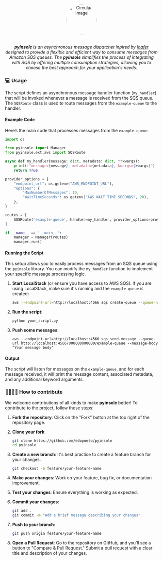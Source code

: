 
<!DOCTYPE html>
<html lang="en">
<head>
    <meta charset="UTF-8">
    <meta name="viewport" content="width=device-width, initial-scale=1.0">
    <title>Circular Image</title>
    <style>
        .circular-ico {
            width: 100px;       /* Set a width */
            height: 100px;      /* Set a height */
            border-radius: 50%; /* Make it circular */
            overflow: hidden;   /* Hide overflow to ensure circular appearance */
        }
    </style>
</head>
<body>
    <div align="center">
        <img src="img/pyinsole-img.ico" alt="Circular Image" class="circular-ico">
    </div>
</body>
</html>

<br>
<p align="center">
  <em><b>pyinsole</b> is an asynchronous message dispatcher inpired by <a href="https://github.com/georgeyk/loafer">loafer</a> designed to provide a flexible and efficient way to consume messages from Amazon SQS queues. The <b>pyinsole</b> simplifies the process of integrating with SQS by offering multiple consumption strategies, allowing you to choose the best approach for your application's needs.</em>
</p>


### 💻 Usage

The script defines an asynchronous message handler function (`my_handler`) that will be invoked whenever a message is received from the SQS queue. The `SQSRoute` class is used to route messages from the `example-queue` to the handler.

#### Example Code

Here’s the main code that processes messages from the `example-queue`:

```python
import os

from pyinsole import Manager
from pyinsole.ext.aws import SQSRoute

async def my_handler(message: dict, metadata: dict, **kwargs):
    print(f"message={message}, metadata={metadata}, kwargs={kwargs}")
    return True

provider_options = {
    "endpoint_url": os.getenv("AWS_ENDPOINT_URL"),
    "options": {
        "MaxNumberOfMessages": 10,
        "WaitTimeSeconds": os.getenv("AWS_WAIT_TIME_SECONDS", 20),
    },
}

routes = [
    SQSRoute('example-queue', handler=my_handler, provider_options=provider_options),
]

if __name__ == '__main__':
    manager = Manager(routes)
    manager.run()
```

#### Running the Script

This setup allows you to easily process messages from an SQS queue using the `pyinsole` library. You can modify the `my_handler` function to implement your specific message processing logic.

1. **Start LocalStack** (or ensure you have access to AWS SQS). If you are using LocalStack, make sure it's running and the `example-queue` is created:
    ```bash
    aws --endpoint-url=http://localhost:4566 sqs create-queue --queue-name example-queue
    ```

2. **Run the script**:
   ```bash
   python your_script.py
   ```

3. **Push some messages**:
    ```
    aws --endpoint-url=http://localhost:4566 sqs send-message --queue-url http://localhost:4566/000000000000/example-queue --message-body "Your message body"
    ```

#### Output

The script will listen for messages on the `example-queue`, and for each message received, it will print the message content, associated metadata, and any additional keyword arguments.


### 🫱🏻‍🫲🏽 How to contribute

We welcome contributions of all kinds to make **pyinsole** better! To contribute to the project, follow these steps:

1. **Fork the repository**: Click on the "Fork" button at the top right of the repository page.

2. **Clone your fork**:
   ```bash
   git clone https://github.com/edopneto/pyinsole
   cd pyinsole
   ```

3. **Create a new branch**: It's best practice to create a feature branch for your changes.
   ```bash
   git checkout -b feature/your-feature-name
   ```

4. **Make your changes**: Work on your feature, bug fix, or documentation improvement.

5. **Test your changes**: Ensure everything is working as expected.

6. **Commit your changes**:
   ```bash
   git add .
   git commit -m "Add a brief message describing your changes"
   ```

7. **Push to your branch**:
   ```bash
   git push origin feature/your-feature-name
   ```

8. **Open a Pull Request**: Go to the repository on GitHub, and you’ll see a button to "Compare & Pull Request." Submit a pull request with a clear title and description of your changes.
